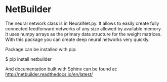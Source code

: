 #          NetBuilder
The neural network class is in NeuralNet.py. 
It allows to easily create fully connected feedforward networks of
any size allowed by available memory. It uses numpy arrays as the primary
data structure for the weight matrices. 
With this package you can create deep neural networks very quickly.

Package can be installed with pip:

$ pip install netbuilder

And documentation built with Sphinx can be found at:
http://netbuilder.readthedocs.io/en/latest/
